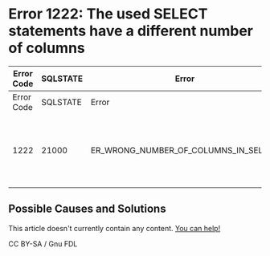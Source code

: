 
# Error 1222: The used SELECT statements have a different number of columns


| Error Code | SQLSTATE | Error | Description |
| --- | --- | --- | --- |
| Error Code | SQLSTATE | Error | Description |
| 1222 | 21000 | ER_WRONG_NUMBER_OF_COLUMNS_IN_SELECT | The used SELECT statements have a different number of columns |




## Possible Causes and Solutions


This article doesn't currently contain any content. [You can help!](/en/writing-and-editing-knowledge-base-articles/)



CC BY-SA / Gnu FDL

